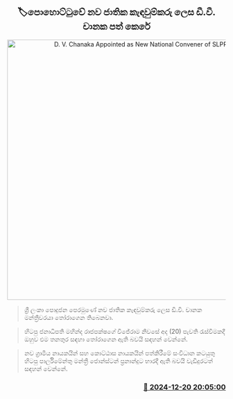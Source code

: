 <p align='center'><b><h2 align='center' title='D. V. Chanaka Appointed as New National Convener of SLPP'>🏷පොහොට්ටුවේ නව ජාතික කැඳවුම්කරු ලෙස ඩී.වී. චානක පත් කෙරේ</h2></b></p>
<p align='center'><img src='https://helakuru.sgp1.cdn.digitaloceanspaces.com/esana/images/lib/dv-chanaka4.jpg' width='600' alt='D. V. Chanaka Appointed as New National Convener of SLPP'></p>

> ශ්‍රී ලංකා පොදුජන පෙරමුණේ නව ජාතික කැඳවුම්කරු ලෙස ඩී.වී. චානක මන්ත්‍රීවරයා තෝරාගෙන තිබෙනවා.

> හිටපු ජනාධිපති මහින්ද රාජපක්ෂගේ විජේරාම නිවසේ අද (20) පැවති රැස්වීමකදී ඔහුව එම තනතුර සඳහා තෝරාගෙන ඇති බවයි සඳහන් වෙන්නේ.

> නව ග්‍රාමීය නායකයින් සහ කොට්ඨාස නායකයින් පත්කිරීමේ සංවිධාන කටයුතු හිටපු පාර්ලිමේන්තු මන්ත්‍රී ජොන්ස්ටන් ප්‍රනාන්දුට භාරදී ඇති බවයි වැඩිදුරටත් සඳහන් වෙන්නේ.



<h3 align='right'><a href='https://www.helakuru.lk/esana/p/106040/'>📅 2024-12-20 20:05:00</a></h3>
